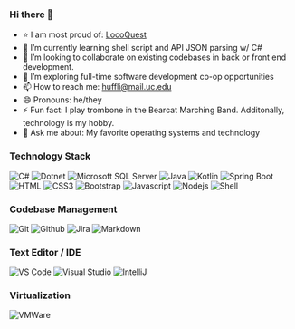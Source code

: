 ### Hi there 👋

- ⭐ I am most proud of: [LocoQuest](https://www.github.com/lh1207/LocoQuest)
- 🌱 I’m currently learning shell script and API JSON parsing w/ C#
- 👯 I’m looking to collaborate on existing codebases in back or front end development.
- 🤔 I’m exploring full-time software development co-op opportunities
- 📫 How to reach me: huffli@mail.uc.edu
- 😄 Pronouns: he/they
- ⚡ Fun fact: I play trombone in the Bearcat Marching Band. Additonally, technology is my hobby.
- 💬 Ask me about: My favorite operating systems and technology

### Technology Stack
![C#](https://img.shields.io/badge/C%23-239120?style=for-the-badge&logo=c-sharp&logoColor=white)
![Dotnet](https://img.shields.io/badge/.NET-512BD4?style=for-the-badge&logo=dotnet&logoColor=white)
![Microsoft SQL Server](https://camo.githubusercontent.com/5814d08bcfbc32fd3e7196e72b9f5bf66937d8421d09bb7bd5af78564ee301e1/68747470733a2f2f696d672e736869656c64732e696f2f62616467652f4d6963726f736f667425323053514c2532305365727665722d2532333132313030452e7376673f6c6f676f3d6d6963726f736f66742d73716c2d736572766572266c6f676f436f6c6f723d726564267374796c653d666f722d7468652d6261646765)
![Java](https://img.shields.io/badge/OpenJDK-ED8B00?style=for-the-badge&logo=openjdk&logoColor=white)
![Kotlin](https://img.shields.io/badge/Kotlin-0095D5?&style=for-the-badge&logo=kotlin&logoColor=white)
![Spring Boot](https://img.shields.io/badge/Spring_Boot-F2F4F9?style=for-the-badge&logo=spring-boot)
![HTML](https://img.shields.io/badge/HTML5-E34F26?style=for-the-badge&logo=html5&logoColor=white)
![CSS3](https://img.shields.io/badge/CSS3-1572B6?style=for-the-badge&logo=css3&logoColor=white)
![Bootstrap](https://img.shields.io/badge/Bootstrap-563D7C?style=for-the-badge&logo=bootstrap&logoColor=white)
![Javascript](https://img.shields.io/badge/Javascript-F0DB4F?style=for-the-badge&labelColor=black&logo=javascript&logoColor=F0DB4F)
![Nodejs](https://img.shields.io/badge/Nodejs-3C873A?style=for-the-badge&labelColor=black&logo=node.js&logoColor=3C873A)
![Shell](https://img.shields.io/badge/Shell_Script-121011?style=for-the-badge&logo=gnu-bash&logoColor=white)

### Codebase Management
![Git](https://img.shields.io/badge/Git-F05032?style=for-the-badge&logo=git&logoColor=white)
![Github](https://camo.githubusercontent.com/c500e7fc3a11b26a92dd4fecc56586c3f1642bc3e7bd4eb35414e66b8d43b889/68747470733a2f2f696d672e736869656c64732e696f2f62616467652f4769744875622d626c61636b3f6c6f676f3d476974487562267374796c653d666f722d7468652d6261646765)
![Jira](https://img.shields.io/badge/Jira-0052CC?style=for-the-badge&logo=Jira&logoColor=white)
![Markdown](https://img.shields.io/badge/Markdown-000000?style=for-the-badge&logo=markdown&logoColor=white)

### Text Editor / IDE
![VS Code](https://camo.githubusercontent.com/88ab3c0f78016111d88ef82030375fb740d82dd0c16c1b078c441e22479009b3/68747470733a2f2f696d672e736869656c64732e696f2f62616467652f5653436f64652d3030373844343f7374796c653d666f722d7468652d6261646765266c6f676f3d76697375616c25323073747564696f253230636f6465266c6f676f436f6c6f723d7768697465)
![Visual Studio](https://img.shields.io/badge/Visual_Studio-5C2D91?style=for-the-badge&logo=visual%20studio&logoColor=white)
![IntelliJ](https://img.shields.io/badge/IntelliJ_IDEA-000000.svg?style=for-the-badge&logo=intellij-idea&logoColor=white)

### Virtualization
![VMWare](https://img.shields.io/badge/VMware-231f20?style=for-the-badge&logo=VMware&logoColor=white)
